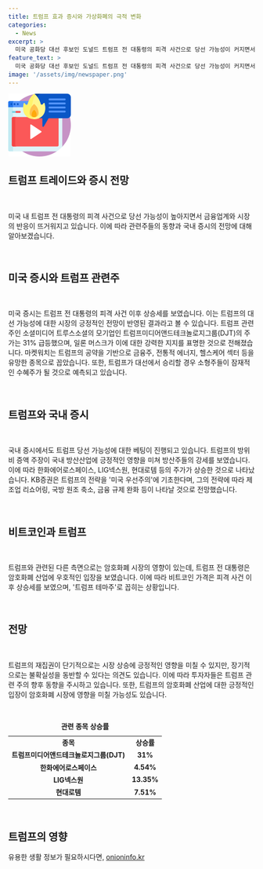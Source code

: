 ```yaml
---
title: 트럼프 효과 증시와 가상화폐의 극적 변화
categories:
  - News
excerpt: >
  미국 공화당 대선 후보인 도널드 트럼프 전 대통령의 피격 사건으로 당선 가능성이 커지면서 금융업계와 국내 증시에 영향이 미치고 있다. 트럼프 테마주와 관련주가 상승하며, 미국 증시는 긍정적인 반응을 보이고, 국내 방산주 또한 상승하고 있다. 트럼프의 정책에 따라 금융규제 완화와 방산산업 등이 선호를 받고 있으며, 비트코인도 긍정적인 반응을 보이고 있다. 그러나 장기적인 관점에서 트럼프의 정책이 증시에 어떤 영향을 미칠지에 대해 의견이 분분하다.
feature_text: >
  미국 공화당 대선 후보인 도널드 트럼프 전 대통령의 피격 사건으로 당선 가능성이 커지면서 금융업계와 국내 증시에 영향이 미치고 있다. 트럼프 테마주와 관련주가 상승하며, 미국 증시는 긍정적인 반응을 보이고, 국내 방산주 또한 상승하고 있다. 트럼프의 정책에 따라 금융규제 완화와 방산산업 등이 선호를 받고 있으며, 비트코인도 긍정적인 반응을 보이고 있다. 그러나 장기적인 관점에서 트럼프의 정책이 증시에 어떤 영향을 미칠지에 대해 의견이 분분하다.
image: '/assets/img/newspaper.png'
---
```


<p><img src="/assets/img/news.png" alt="rentncar 속보" /></p>

<h2 data-ke-size="size26"><b>트럼프 트레이드와 증시 전망</b></h2>

<p data-ke-size="size16">&nbsp;</p>

<p>미국 내 트럼프 전 대통령의 피격 사건으로 당선 가능성이 높아지면서 금융업계와 시장의 반응이 뜨거워지고 있습니다. 이에 따라 관련주들의 동향과 국내 증시의 전망에 대해 알아보겠습니다.</p>

<p data-ke-size="size16">&nbsp;</p>

<h2 data-ke-size="size26">미국 증시와 트럼프 관련주</h2>

<p data-ke-size="size16">&nbsp;</p>

<p>미국 증시는 트럼프 전 대통령의 피격 사건 이후 상승세를 보였습니다. 이는 트럼프의 대선 가능성에 대한 시장의 긍정적인 전망이 반영된 결과라고 볼 수 있습니다. 트럼프 관련주인 소셜미디어 트루스소셜의 모기업인 트럼프미디어앤드테크놀로지그룹(DJT)의 주가는 31% 급등했으며, 일론 머스크가 이에 대한 강력한 지지를 표명한 것으로 전해졌습니다. 마켓워치는 트럼프의 공약을 기반으로 금융주, 전통적 에너지, 헬스케어 섹터 등을 유망한 종목으로 꼽았습니다. 또한, 트럼프가 대선에서 승리할 경우 소형주들이 잠재적인 수혜주가 될 것으로 예측되고 있습니다.</p>

<p data-ke-size="size16">&nbsp;</p>

<h2 data-ke-size="size26"><b>트럼프와 국내 증시</b></h2>

<p data-ke-size="size16">&nbsp;</p>

<p>국내 증시에서도 트럼프 당선 가능성에 대한 베팅이 진행되고 있습니다. 트럼프의 방위비 증액 주장이 국내 방산산업에 긍정적인 영향을 미쳐 방산주들의 강세를 보였습니다. 이에 따라 한화에어로스페이스, LIG넥스원, 현대로템 등의 주가가 상승한 것으로 나타났습니다. KB증권은 트럼프의 전략을 '미국 우선주의'에 기초한다며, 그의 전략에 따라 제조업 리쇼어링, 국방 원조 축소, 금융 규제 완화 등이 나타날 것으로 전망했습니다.</p>

<p data-ke-size="size16">&nbsp;</p>

<h2 data-ke-size="size26">비트코인과 트럼프</h2>

<p data-ke-size="size16">&nbsp;</p>

<p>트럼프와 관련된 다른 측면으로는 암호화폐 시장의 영향이 있는데, 트럼프 전 대통령은 암호화폐 산업에 우호적인 입장을 보였습니다. 이에 따라 비트코인 가격은 피격 사건 이후 상승세를 보였으며, '트럼프 테마주'로 꼽히는 상황입니다.</p>

<p data-ke-size="size16">&nbsp;</p>

<h2 data-ke-size="size26">전망</h2>

<p data-ke-size="size16">&nbsp;</p>

<p>트럼프의 재집권이 단기적으로는 시장 상승에 긍정적인 영향을 미칠 수 있지만, 장기적으로는 불확실성을 동반할 수 있다는 의견도 있습니다. 이에 따라 투자자들은 트럼프 관련 주의 향후 동향을 주시하고 있습니다. 또한, 트럼프의 암호화폐 산업에 대한 긍정적인 입장이 암호화폐 시장에 영향을 미칠 가능성도 있습니다.</p>

<p data-ke-size="size16">&nbsp;</p>

<table>
    <caption><b>관련 종목 상승률</b></caption>
    <tr>
        <td style="text-align: center; height: 17px;"><b>종목</b></td>
        <td style="text-align: center; height: 17px;"><b>상승률</b></td>
    </tr>
    <tr>
        <td style="text-align: center; height: 17px;"><b>트럼프미디어앤드테크놀로지그룹(DJT)</b></td>
        <td style="text-align: center; height: 17px;"><b>31%</b></td>
    </tr>
    <tr>
        <td style="text-align: center; height: 17px;"><b>한화에어로스페이스</b></td>
        <td style="text-align: center; height: 17px;"><b>4.54%</b></td>
    </tr>
    <tr>
        <td style="text-align: center; height: 17px;"><b>LIG넥스원</b></td>
        <td style="text-align: center; height: 17px;"><b>13.35%</b></td>
    </tr>
    <tr>
        <td style="text-align: center; height: 17px;"><b>현대로템</b></td>
        <td style="text-align: center; height: 17px;"><b>7.51%</b></td>
    </tr>
</table>

<p data-ke-size="size16">&nbsp;</p>

<h2 data-ke-size="size26">트럼프의 영향</h2>
유용한 생활 정보가 필요하시다면, <a href="https://onioninfo.kr" rel="dofollow">onioninfo.kr</a>



